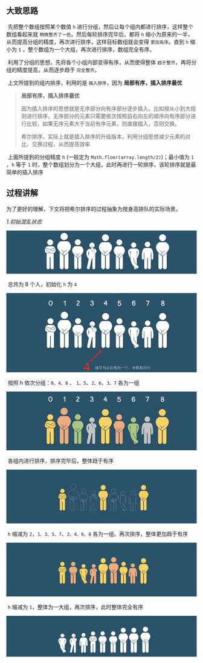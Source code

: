 ## 大致思路

​	先把整个数组按照某个数值 `h` 进行分组，然后让每个组内都进行排序，这样整个数组看起来就 `稍微整齐了一些`。然后每轮排序完毕后，都将 `h` 缩小为原来的一半，从而提高分组的精度，再次进行排序，这样目标数组就会变得 `更加有序`。直到 `h` 缩小为 `1` ，整个数组为一个大组，再次进行排序，数组完全有序。

​	利用了分组的思想，先将各个小组内部变得有序，从而使得整体 `趋于整齐`，再将分组的精度提高，从而逐步趋于 `完全整齐`。

​	上文所提到的组内排序，利用的是 `插入排序`，因为 **局部有序，插入排序最优**

>**局部有序，插入排序最优**
>
>​	因为插入排序的思想就是无序部分向有序部分逐步插入。比如按从小到大规则进行排序，无序部分的元素只需要依次按照自右向左的顺序向有序部分进行比较，如果无序元素大于当前有序元素，则直接插入，否则交换。
>
>​	希尔排序，实际上就是插入排序的升级版本，利用分组思想减少元素的对比、交换过程，从而提高效率

​	上面所提到的分组精度 `h`  (一般定为 `Math.floor(array.length/2)`)；最小值为 `1` ，`h` 等于 `1` 时，整个数组划分为一个大组，此时再进行一轮排序，该轮排序就是最简单的插入排序

## 过程讲解

为了更好的理解，下文将把希尔排序的过程抽象为按身高排队的实际场景。

*1.初始混乱状态*

<img src="希尔排序过程讲解.assets/001.png" alt="001" style="zoom:80%;" />

​	总共为 8 个人，初始化 `h` 为 `4` 

<img src="希尔排序过程讲解.assets/002.png" alt="002" style="zoom:80%;" />

​	按照 h 依次分组：`0、4、8` 、 `1、5`、`2、6`、`3、7` 各为一组

<img src="希尔排序过程讲解.assets/003.png" alt="003" style="zoom:80%;" />

​	各组内进行排序，排序完毕后，整体趋于有序

<img src="希尔排序过程讲解.assets/004.gif" alt="004" style="zoom:80%;" />

​	`h` 缩减为 `2`，`1、3、5、7`、`2、4、6、8` 各为一组。再次排序，整体更加趋于有序

<img src="希尔排序过程讲解.assets/005.gif" alt="005" style="zoom:80%;" />

​	`h` 缩减为 `1`，整体为一大组，再次排序，此时整体完全有序

<img src="希尔排序过程讲解.assets/006.png" alt="006" style="zoom:80%;" />